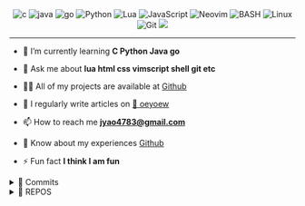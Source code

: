 <div align="center">
<img src="https://img.shields.io/badge/C-violet?logo=c&logoColor=white&style=flat-square" alt="c" />
<img src="https://img.shields.io/badge/Java-ffcc00?logo=java&logoColor=red&style=flat-square" alt="java" />
<img src="https://img.shields.io/badge/Go-violet?logo=go&logoColor=white&style=flat-square" alt="go" />
<img src="https://img.shields.io/badge/Python-3776AB?style=flat-square&logo=python&logoColor=white" alt="Python" />
<img src="https://img.shields.io/badge/LUA-2c2cc7?style=flat-square&logo=lua&logoColor=white" alt="Lua" />
<img src="https://img.shields.io/badge/JavaScript-F7DF1E?style=flat-square&logo=javascript&logoColor=black" alt="JavaScript" />
<img src="https://img.shields.io/badge/Neovim-57A143?logo=neovim&logoColor=white&style=flat-square" alt="Neovim" />
<img src="https://img.shields.io/badge/SHELL-121011?style=flat-square&logo=gnu-bash&logoColor=white" alt="BASH" />
<img src="https://img.shields.io/badge/Linux-FCC624?style=flat-square&logo=linux&logoColor=black" alt="Linux" />
<img src="https://img.shields.io/badge/Git-F05032?style=flat-square&logo=git&logoColor=white" alt="Git" />
<img src="https://komarev.com/ghpvc/?username=oeyoews&color=blueviolet&style=flat-square&label=🌽 Nice+To+Meet+U">
</div>

<hr>

- 🌱 I’m currently learning **C Python Java go**

- 💬 Ask me about **lua html css vimscript shell git etc**

- 👨‍💻 All of my projects are available at [Github](https://github.com/oeyoews)

- 📝 I regularly write articles on [🌽 oeyoew](https://oeyoew.fun)

- 📫 How to reach me **jyao4783@gmail.com**

- 📄 Know about my experiences [Github](https://github.com/oeyoews)

- ⚡ Fun fact **I think I am fun**


<!-- commit -->
<details>
<summary>🔏 Commits</summary>

<div align="center">
<img src="https://activity-graph.herokuapp.com/graph?username=oeyoews&theme=react-dark&hide_title=true&hide_border=true&area=true"/>
</div>

</details>


<!-- --> 


<details>
<summary>🔬 REPOS</summary>

[![Readme Card](https://github-readme-stats.vercel.app/api/pin/?username=oeyoews&repo=nvim&theme=tokyonight&hide_border=true)](https://github.com/oeyoews/nvim)
[![Readme Card](https://github-readme-stats.vercel.app/api/pin/?username=oeyoews&repo=twm&theme=tokyonight&hide_border=true)](https://github.com/oeyoews/twm)
[![Readme Card](https://github-readme-stats.vercel.app/api/pin/?username=oeyoews&repo=tw5&theme=tokyonight&hide_border=true)](https://github.com/oeyoews/tw5)
[![Readme Card](https://github-readme-stats.vercel.app/api/pin/?username=oeyoews&repo=dotfiles&theme=tokyonight&hide_border=true)](https://github.com/oeyoews/dotfiles)

<hr>

<div align="center"> <img src="https://github-profile-trophy.vercel.app/?username=oeyoews&theme=algolia&row=2&column=3&no-frame=true"/> </div>

<hr>

<p align="center"> <a href="https://www.gnu.org/software/bash/" target="_blank" rel="noreferrer"> <img src="https://www.vectorlogo.zone/logos/gnu_bash/gnu_bash-icon.svg" alt="bash" width="40" height="40"/> </a> <a href="https://www.cprogramming.com/" target="_blank" rel="noreferrer"> <img src="https://raw.githubusercontent.com/devicons/devicon/master/icons/c/c-original.svg" alt="c" width="40" height="40"/> </a> <a href="https://www.docker.com/" target="_blank" rel="noreferrer"> <img src="https://raw.githubusercontent.com/devicons/devicon/master/icons/docker/docker-original-wordmark.svg" alt="docker" width="40" height="40"/> </a> <a href="https://git-scm.com/" target="_blank" rel="noreferrer"> <img src="https://www.vectorlogo.zone/logos/git-scm/git-scm-icon.svg" alt="git" width="40" height="40"/> </a> <a href="https://www.java.com" target="_blank" rel="noreferrer"> <img src="https://raw.githubusercontent.com/devicons/devicon/master/icons/java/java-original.svg" alt="java" width="40" height="40"/> </a> <a href="https://www.linux.org/" target="_blank" rel="noreferrer"> <img src="https://raw.githubusercontent.com/devicons/devicon/master/icons/linux/linux-original.svg" alt="linux" width="40" height="40"/> </a> <a href="https://www.mathworks.com/" target="_blank" rel="noreferrer"> <img src="https://upload.wikimedia.org/wikipedia/commons/2/21/Matlab_Logo.png" alt="matlab" width="40" height="40"/> </a> <a href="https://www.mysql.com/" target="_blank" rel="noreferrer"> <img src="https://raw.githubusercontent.com/devicons/devicon/master/icons/mysql/mysql-original-wordmark.svg" alt="mysql" width="40" height="40"/> </a> <a href="https://nodejs.org" target="_blank" rel="noreferrer"> <img src="https://raw.githubusercontent.com/devicons/devicon/master/icons/nodejs/nodejs-original-wordmark.svg" alt="nodejs" width="40" height="40"/> </a> <a href="https://www.python.org" target="_blank" rel="noreferrer"> <img src="https://raw.githubusercontent.com/devicons/devicon/master/icons/python/python-original.svg" alt="python" width="40" height="40"/> </a> </p>

</details>

